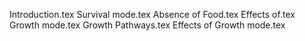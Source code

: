 Introduction.tex
Survival mode.tex
Absence of Food.tex
Effects of.tex
Growth mode.tex
Growth Pathways.tex
Effects of Growth mode.tex
